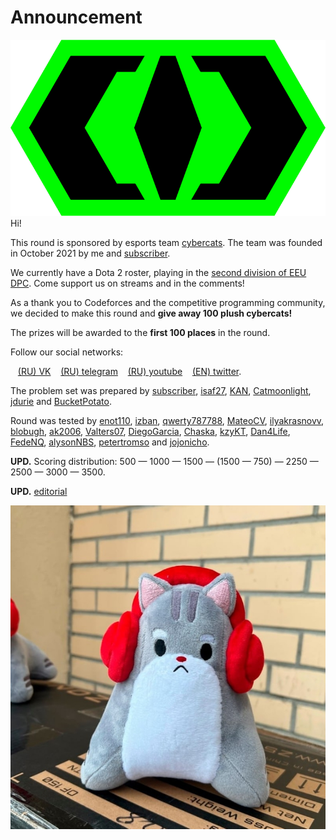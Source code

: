 # Announcement

![](images/b31e28cfe2781926e90341bd448837cd305a45c3.png) Hi!

This round is sponsored by esports team [cybercats](https://codeforces.com/https://linktr.ee/cybercats). The team was founded in October 2021 by me and [subscriber](https://codeforces.com/profile/subscriber "International Master subscriber"). 

We currently have a Dota 2 roster, playing in the [second division of EEU DPC](https://codeforces.com/https://liquipedia.net/dota2/Dota_Pro_Circuit/2023/1/Eastern_Europe/Division_II). Come support us on streams and in the comments!

As a thank you to Codeforces and the competitive programming community, we decided to make this round and **give away 100 plush cybercats!**

The prizes will be awarded to the **first 100 places** in the round.

Follow our social networks:

   [(RU) VK](https://codeforces.com/https://vk.com/cybercatsgg)    [(RU) telegram](https://codeforces.com/https://t.me/cybercatsgg)    [(RU) youtube](https://codeforces.com/https://www.youtube.com/@cybercatsgg)    [(EN) twitter](https://codeforces.com/https://twitter.com/cybercatsgg).

The problem set was prepared by [subscriber](https://codeforces.com/profile/subscriber "International Master subscriber"), [isaf27](https://codeforces.com/profile/isaf27 "International Grandmaster isaf27"), [KAN](https://codeforces.com/profile/KAN "Legendary Grandmaster KAN"), [Catmoonlight](https://codeforces.com/profile/Catmoonlight "International Master Catmoonlight"), [jdurie](https://codeforces.com/profile/jdurie "International Grandmaster jdurie") and [BucketPotato](https://codeforces.com/profile/BucketPotato "Grandmaster BucketPotato").

Round was tested by [enot110](https://codeforces.com/profile/enot110 "International Grandmaster enot110"), [izban](https://codeforces.com/profile/izban "International Grandmaster izban"), [qwerty787788](https://codeforces.com/profile/qwerty787788 "International Grandmaster qwerty787788"), [MateoCV](https://codeforces.com/profile/MateoCV "Grandmaster MateoCV"), [ilyakrasnovv](https://codeforces.com/profile/ilyakrasnovv "Master ilyakrasnovv"), [blobugh](https://codeforces.com/profile/blobugh "Master blobugh"), [ak2006](https://codeforces.com/profile/ak2006 "Specialist ak2006"), [Valters07](https://codeforces.com/profile/Valters07 "Expert Valters07"), [DiegoGarcia](https://codeforces.com/profile/DiegoGarcia "Candidate Master DiegoGarcia"), [Chaska](https://codeforces.com/profile/Chaska "Specialist Chaska"), [kzyKT](https://codeforces.com/profile/kzyKT "Candidate Master kzyKT"), [Dan4Life](https://codeforces.com/profile/Dan4Life "Specialist Dan4Life"), [FedeNQ](https://codeforces.com/profile/FedeNQ "Expert FedeNQ"), [alysonNBS](https://codeforces.com/profile/alysonNBS "Pupil alysonNBS"), [petertromso](https://codeforces.com/profile/petertromso "Specialist petertromso") and [jojonicho](https://codeforces.com/profile/jojonicho "Specialist jojonicho").

**UPD.** Scoring distribution: 500 — 1000 — 1500 — (1500 — 750) — 2250 — 2500 — 3000 — 3500.

**UPD.** [editorial](Tutorial_(en).md)

![ ](images/e49128350030d56702bcf2e04e51d297828edcd8.jpg)


